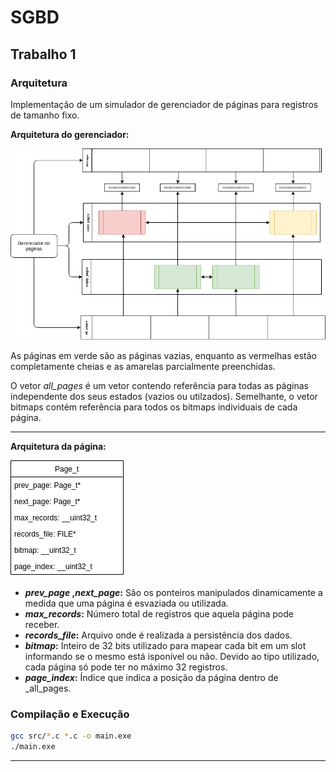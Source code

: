 # **SGBD**

## **Trabalho 1**

### **Arquitetura**

Implementação de um simulador de gerenciador de páginas para registros de tamanho fixo.

**Arquitetura do gerenciador:**

![Arquitetura do gerenciador](manager_arch.png)

As páginas em verde são as páginas vazias, enquanto as vermelhas estão completamente cheias e as amarelas parcialmente preenchidas.

O vetor _all_pages_ é um vetor contendo referência para todas as páginas independente dos seus estados (vazios ou utilzados). Semelhante, o vetor bitmaps contém referência para todos os bitmaps individuais de cada página.

---

**Arquitetura da página:**

![Arquitetura da página](page_arch.png)

- **_prev\_page_ ,_next\_page_:**  São os ponteiros manipulados dinamicamente a medida que uma página é esvaziada ou utilizada.
- **_max\_records_:** Número total de registros que aquela página pode receber.
- **_records\_file_:** Arquivo onde é realizada a persistência dos dados.
- **_bitmap_:** Inteiro de 32 bits utilizado para mapear cada bit em um slot informando se o mesmo está isponível ou não. Devido ao tipo utilizado, cada página só pode ter no máximo 32 registros.
- **_page\_index_:** Índice que indica a posição da página dentro de _all\_pages.

### Compilação e Execução

```bash
gcc src/*.c *.c -o main.exe
./main.exe
```

---

